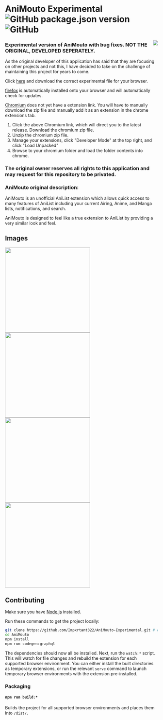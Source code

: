 # AniMouto Experimental ![GitHub package.json version](https://img.shields.io/github/package-json/v/Impxrtant322/AniMouto-Experimental) ![GitHub](https://img.shields.io/github/license/Impxrtant322/AniMouto-Experimental)

<a><img align="right" src="https://animouto.moe/logo_128px_bg.png"></a>

### Experimental version of AniMouto with bug fixes. NOT THE ORIGINAL, DEVELOPED SEPERATELY.

As the original developer of this application has said that they are focusing on other projects and not this,
I have decided to take on the challenge of maintaining this project for years to come.

Click [here](https://github.com/Impxrtant322/AniMouto-Experimental/releases/latest) and download the correct experimental file for your browser.

[firefox](https://github.com/Impxrtant322/AniMouto-Experimental/releases/latest) is automatically installed onto your browser and will automatically check for updates.

[Chromium](https://github.com/Impxrtant322/AniMouto-Experimental/releases/latest) does not yet have a extension link. You will have to manually download the zip file and manually add it as an extension in the chrome extensions tab.
1. Click the above Chromium link, which will direct you to the latest release. Download the chromium zip file.
2. Unzip the chromium zip file.
3. Manage your extensions, click "Developer Mode" at the top right, and click "Load Unpacked"
4. Browse to your chromium folder and load the folder contents into chrome.

### The original owner reserves all rights to this application and may request for this repository to be privated.

### AniMouto original description:

AniMouto is an unofficial AniList extension which allows quick access to many features of AniList including your current Airing, Anime, and Manga lists, notifications, and search.

AniMouto is designed to feel like a true extension to AniList by providing a very similar look and feel.

## Images

<img src="https://animouto.moe/preview/list.png" width="280"> <img src="https://animouto.moe/preview/search.png" width="280"> <img src="https://animouto.moe/preview/details.png" width="280"> <img src="https://animouto.moe/preview/notifications.png" width="280">

## Contributing

Make sure you have [Node.js](https://nodejs.org/) installed.

Run these commands to get the project locally:

```sh
git clone https://github.com/Impxrtant322/AniMouto-Experimental.git # or clone your own fork
cd AniMouto
npm install
npm run codegen:graphql
```

The dependencies should now all be installed. Next, run the `watch:*` script. This will watch for file changes and rebuild the extension for each supported browser environment. You can either install the built directories as temporary extensions, or run the relevant `serve` command to launch temporary browser environments with the extension pre-installed.

### Packaging

#### `npm run build:*`

Builds the project for all supported browser environments and places them into `/dist/`.
